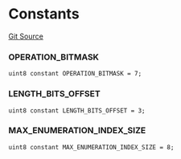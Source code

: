 # Constants
[Git Source](https://github.com/matter-labs/zksync-contracts/blob/a1506a91fd7e3b73aa6fe10caf12e32f39e26211/contracts/system-contracts/interfaces/ICompressor.sol)

### OPERATION_BITMASK

```solidity
uint8 constant OPERATION_BITMASK = 7;
```

### LENGTH_BITS_OFFSET

```solidity
uint8 constant LENGTH_BITS_OFFSET = 3;
```

### MAX_ENUMERATION_INDEX_SIZE

```solidity
uint8 constant MAX_ENUMERATION_INDEX_SIZE = 8;
```

